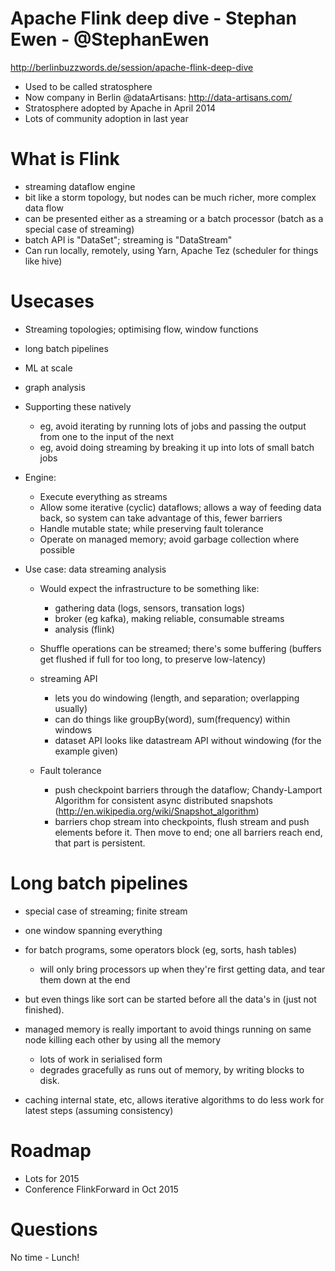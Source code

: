 # Apache Flink deep dive - Stephan Ewen - @StephanEwen

http://berlinbuzzwords.de/session/apache-flink-deep-dive

 - Used to be called stratosphere
 - Now company in Berlin @dataArtisans: http://data-artisans.com/
 - Stratosphere adopted by Apache in April 2014
 - Lots of community adoption in last year

# What is Flink

 - streaming dataflow engine
 - bit like a storm topology, but nodes can be much richer, more complex data flow
 - can be presented either as a streaming or a batch processor (batch as a special case of streaming)
 - batch API is "DataSet"; streaming is "DataStream"
 - Can run locally, remotely, using Yarn, Apache Tez (scheduler for things like hive)

# Usecases

 - Streaming topologies; optimising flow, window functions
 - long batch pipelines
 - ML at scale
 - graph analysis

 - Supporting these natively
   - eg, avoid iterating by running lots of jobs and passing the output from one to the input of the next
   - eg, avoid doing streaming by breaking it up into lots of small batch jobs

 - Engine:
   - Execute everything as streams
   - Allow some iterative (cyclic) dataflows; allows a way of feeding data back, so system can take advantage of this, fewer barriers
   - Handle mutable state; while preserving fault tolerance
   - Operate on managed memory; avoid garbage collection where possible

 - Use case: data streaming analysis

   - Would expect the infrastructure to be something like:
     - gathering data (logs, sensors, transation logs)
     - broker (eg kafka), making reliable, consumable streams
     - analysis (flink)

   - Shuffle operations can be streamed; there's some buffering (buffers get flushed if full for too long, to preserve low-latency)

   - streaming API
     - lets you do windowing (length, and separation; overlapping usually)
     - can do things like groupBy(word), sum(frequency) within windows
     - dataset API looks like datastream API without windowing (for the example given)

   - Fault tolerance
     - push checkpoint barriers through the dataflow; Chandy-Lamport Algorithm for consistent async distributed snapshots (http://en.wikipedia.org/wiki/Snapshot_algorithm)
     - barriers chop stream into checkpoints, flush stream and push elements before it. Then move to end; one all barriers reach end, that part is persistent.

# Long batch pipelines

 - special case of streaming; finite stream
 - one window spanning everything
 - for batch programs, some operators block (eg, sorts, hash tables)
   - will only bring processors up when they're first getting data, and tear them down at the end
 - but even things like sort can be started before all the data's in (just not finished).
 - managed memory is really important to avoid things running on same node killing each other by using all the memory
   - lots of work in serialised form
   - degrades gracefully as runs out of memory, by writing blocks to disk.

 - caching internal state, etc, allows iterative algorithms to do less work for latest steps (assuming consistency)

# Roadmap

 - Lots for 2015
 - Conference FlinkForward in Oct 2015

# Questions

 No time - Lunch!

